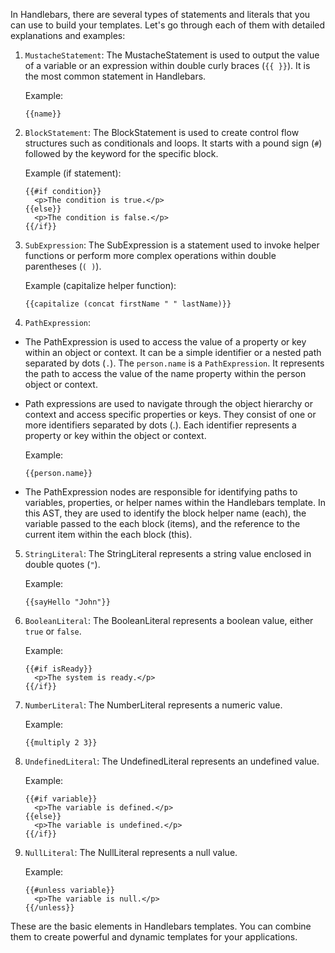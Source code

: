 In Handlebars, there are several types of statements and literals that you can use to build your templates. Let's go
through each of them with detailed explanations and examples:

1. `MustacheStatement`:
   The MustacheStatement is used to output the value of a variable or an expression within double curly
   braces (`{{ }}`). It is the most common statement in Handlebars.

   Example:
   ```
   {{name}}
   ```

2. `BlockStatement`:
   The BlockStatement is used to create control flow structures such as conditionals and loops. It starts with a pound
   sign (`#`) followed by the keyword for the specific block.

   Example (if statement):
   ```
   {{#if condition}}
     <p>The condition is true.</p>
   {{else}}
     <p>The condition is false.</p>
   {{/if}}
   ```

3. `SubExpression`:
   The SubExpression is a statement used to invoke helper functions or perform more complex operations within double
   parentheses (`( )`).

   Example (capitalize helper function):
   ```
   {{capitalize (concat firstName " " lastName)}}
   ```

4. `PathExpression`:

- The PathExpression is used to access the value of a property or key within an object or context. It can be a simple
  identifier or a nested path separated by dots (`.`). The `person.name` is a `PathExpression`. It represents the path
  to access the value of the name property within the person object or context.

- Path expressions are used to navigate through the object hierarchy or context and access specific properties or
  keys. They consist of one or more identifiers separated by dots (.). Each identifier represents a property or key
  within the object or context.

  Example:
   ```
   {{person.name}}
   ```
- The PathExpression nodes are responsible for identifying paths to variables, properties, or helper names within the Handlebars template. In this AST, they are used to identify the block helper name (each), the variable passed to the each block (items), and the reference to the current item within the each block (this).
5. `StringLiteral`:
   The StringLiteral represents a string value enclosed in double quotes (`"`).

   Example:
   ```
   {{sayHello "John"}}
   ```

6. `BooleanLiteral`:
   The BooleanLiteral represents a boolean value, either `true` or `false`.

   Example:
   ```
   {{#if isReady}}
     <p>The system is ready.</p>
   {{/if}}
   ```

7. `NumberLiteral`:
   The NumberLiteral represents a numeric value.

   Example:
   ```
   {{multiply 2 3}}
   ```

8. `UndefinedLiteral`:
   The UndefinedLiteral represents an undefined value.

   Example:
   ```
   {{#if variable}}
     <p>The variable is defined.</p>
   {{else}}
     <p>The variable is undefined.</p>
   {{/if}}
   ```

9. `NullLiteral`:
   The NullLiteral represents a null value.

   Example:
   ```
   {{#unless variable}}
     <p>The variable is null.</p>
   {{/unless}}
   ```

These are the basic elements in Handlebars templates. You can combine them to create powerful and dynamic templates for
your applications.
